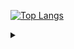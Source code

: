 [![Top Langs](https://github-readme-stats.vercel.app/api/top-langs/?username=Stasenko-Konstantin&langs_count=5&layout=compact)](https://github.com/Stasenko-Konstantin)

<details>
  <summary> </summary>
  «Объектно-ориентированные программы – это альтернатива правильным программам.»
  
  #### Эдгар Дийкстра
  ---
  
  «Выбор языка программирования играет важную роль.                                                                                        
  Он влияет на надежность, безопасность и эффективность программ,                                                                                         
  а также простоту чтения кода, его рефакторинга и расширения.                                                                                         
  Языки способны также влиять на образ мышления программиста                                                                                         
  и приемы проектирования программ,                                                                                         
  даже когда они не используются.»
  
  
  #### Программирование на языке Ocaml
  
</details>  

